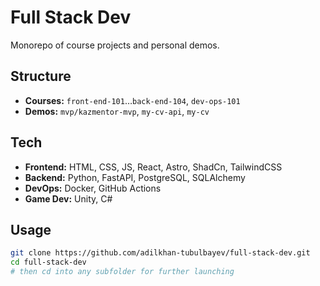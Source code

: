 # Full Stack Dev

Monorepo of course projects and personal demos.

## Structure
- **Courses:** `front-end-101`…`back-end-104`, `dev-ops-101`  
- **Demos:** `mvp/kazmentor-mvp`, `my-cv-api`, `my-cv`

## Tech
- **Frontend:** HTML, CSS, JS, React, Astro, ShadCn, TailwindCSS
- **Backend:** Python, FastAPI, PostgreSQL, SQLAlchemy 
- **DevOps:** Docker, GitHub Actions  
- **Game Dev:** Unity, C#

## Usage
```bash
git clone https://github.com/adilkhan-tubulbayev/full-stack-dev.git
cd full-stack-dev
# then cd into any subfolder for further launching
